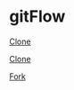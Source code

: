 # gitFlow













[Clone](clone1.md)


[Clone](https://github.com/vishwa742/git-tutorial/blob/master/clone1.md)


[Fork](fork.md)
